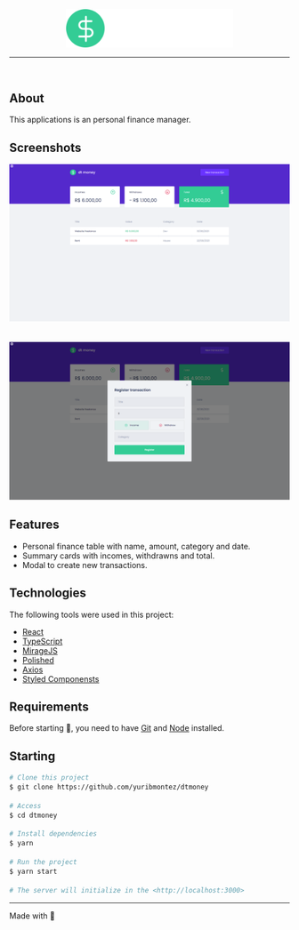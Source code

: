 <div align="center" id="top">
  <img src="./src/assets/logo.svg" alt="02 Dtmoney" width="300px" />
</div>

<hr/>
<br>

## About

This applications is an personal finance manager.

## Screenshots

<div align="center" id="top">
  <img src="./src/assets/app-preview-1.png" alt="02 Dtmoney" />
</div>
<br/>
<br/>
<div align="center" id="top">
  <img src="./src/assets/app-preview-2.png" alt="02 Dtmoney" />
</div>

## Features

- Personal finance table with name, amount, category and date.
- Summary cards with incomes, withdrawns and total.
- Modal to create new transactions.

## Technologies

The following tools were used in this project:

- [React](https://pt-br.reactjs.org/)
- [TypeScript](https://www.typescriptlang.org/)
- [MirageJS](https://miragejs.com/)
- [Polished](https://polished.js.org/)
- [Axios](https://github.com/axios/axios)
- [Styled Componensts](https://styled-components.com/)

## Requirements

Before starting 🏁, you need to have [Git](https://git-scm.com) and [Node](https://nodejs.org/en/) installed.

## Starting

```bash
# Clone this project
$ git clone https://github.com/yuribmontez/dtmoney

# Access
$ cd dtmoney

# Install dependencies
$ yarn

# Run the project
$ yarn start

# The server will initialize in the <http://localhost:3000>
```
<hr /> 

Made with 💜
